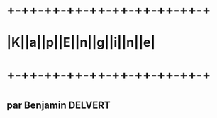 # +-++-++-++-++-++-++-++-++-+
# |K||a||p||E||n||g||i||n||e|
# +-++-++-++-++-++-++-++-++-+
#                                                                       
## par Benjamin DELVERT
